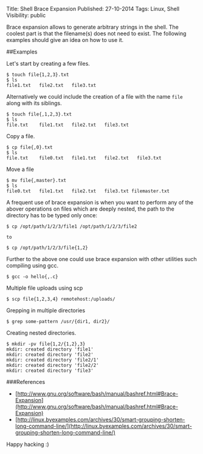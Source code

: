 Title: Shell Brace Expansion
Published: 27-10-2014
Tags: Linux, Shell
Visibility: public

Brace expansion allows to generate arbitrary strings in the shell. The coolest
part is that the filename(s) does not need to exist. The following examples should
give an idea on how to use it.

##Examples

Let's start by creating a few files.

    $ touch file{1,2,3}.txt
    $ ls
    file1.txt   file2.txt   file3.txt

Alternatively we could include the creation of a file with the name `file`
along with its siblings.

    $ touch file{,1,2,3}.txt
    $ ls
    file.txt    file1.txt   file2.txt   file3.txt

Copy a file.

    $ cp file{,0}.txt
    $ ls
    file.txt    file0.txt   file1.txt   file2.txt   file3.txt

<more/>
Move a file

    $ mv file{,master}.txt
    $ ls
    file0.txt   file1.txt   file2.txt   file3.txt filemaster.txt

A frequent use of brace expansion is when you want to perform any of the
abover operations on files which are deeply nested, the path
to the directory has to be typed only once:

    $ cp /opt/path/1/2/3/file1 /opt/path/1/2/3/file2

    to

    $ cp /opt/path/1/2/3/file{1,2}

Further to the above one could use brace expansion with other utilities such
compiling using gcc.

    $ gcc -o hello{,.c}

Multiple file uploads using scp

    $ scp file{1,2,3,4} remotehost:/uploads/

Grepping in multiple directories

    $ grep some-pattern /usr/{dir1, dir2}/

Creating nested directories.

    $ mkdir -pv file{1,2/{1,2},3}
    mkdir: created directory 'file1'
    mkdir: created directory 'file2'
    mkdir: created directory 'file2/1'
    mkdir: created directory 'file2/2'
    mkdir: created directory 'file3'

###References
* [http://www.gnu.org/software/bash/manual/bashref.html#Brace-Expansion](http://www.gnu.org/software/bash/manual/bashref.html#Brace-Expansion)
* [http://linux.byexamples.com/archives/30/smart-grouping-shorten-long-command-line/](http://linux.byexamples.com/archives/30/smart-grouping-shorten-long-command-line/)



Happy hacking :)
